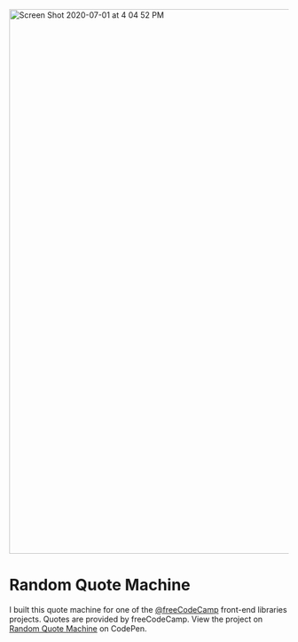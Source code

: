 <img width="980" alt="Screen Shot 2020-07-01 at 4 04 52 PM" src="https://user-images.githubusercontent.com/48612525/86299292-be557380-bbb4-11ea-8704-047c15d07617.png">

# Random Quote Machine 
I built this quote machine for one of the [@freeCodeCamp](https://freecodecamp.org) front-end libraries projects. Quotes are provided by freeCodeCamp. View the project on [Random Quote Machine](https://codepen.io/spherical/full/jOWrdBq) on CodePen.
